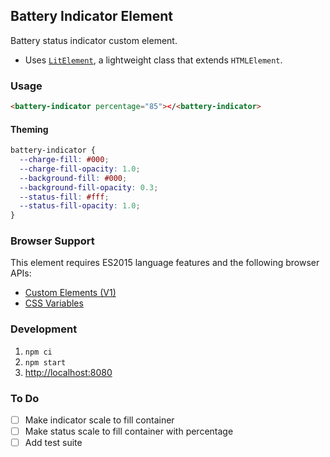 Battery Indicator Element
-----------------------

Battery status indicator custom element.

- Uses [`LitElement`](https://lit-element.polymer-project.org/), a lightweight class that extends `HTMLElement`.

### Usage
```html
<battery-indicator percentage="85"></<battery-indicator>
```

#### Theming
```css
battery-indicator {
  --charge-fill: #000;
  --charge-fill-opacity: 1.0;
  --background-fill: #000;
  --background-fill-opacity: 0.3;
  --status-fill: #fff;
  --status-fill-opacity: 1.0;
}
```

### Browser Support
This element requires ES2015 language features and the following browser APIs:
- [Custom Elements (V1)](https://caniuse.com/#feat=custom-elementsv1)
- [CSS Variables](https://caniuse.com/#feat=css-variables)

### Development
1. `npm ci`
2. `npm start`
3. <http://localhost:8080>

### To Do
- [ ] Make indicator scale to fill container
- [ ] Make status scale to fill container with percentage
- [ ] Add test suite
